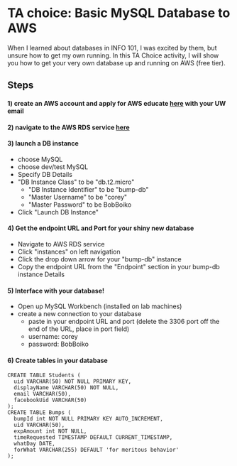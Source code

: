 # TA choice: Basic MySQL Database to AWS
When I learned about databases in INFO 101, I was excited by them, but unsure how to get my own running. In this TA Choice activity, I will show you how to get your very own database up and running on AWS (free tier).

## Steps
#### 1) create an AWS account and apply for AWS educate [here](https://www.awseducate.com/Application) with your UW email
#### 2) navigate to the AWS RDS service [here](https://console.aws.amazon.com/rds/home)
#### 3) launch a DB instance
  - choose MySQL
  - choose dev/test MySQL
  - Specify DB Details
  - "DB Instance Class" to be "db.t2.micro"
    - "DB Instance Identifier" to be "bump-db"
    - "Master Username" to be "corey"
    - "Master Password" to be BobBoiko
  - Click "Launch DB Instance"

#### 4) Get the endpoint URL and Port for your shiny new database
  - Navigate to AWS RDS service
  - Click "instances" on left navigation
  - Click the drop down arrow for your "bump-db" instance
  - Copy the endpoint URL from the "Endpoint" section in your bump-db instance Details

#### 5) Interface with your database!
  - Open up MySQL Workbench (installed on lab machines)
  - create a new connection to your database
    - paste in your endpoint URL and port (delete the 3306 port off the end of the URL, place in port field)
    - username: corey
    - password: BobBoiko

#### 6) Create tables in your database
```
CREATE TABLE Students (
  uid VARCHAR(50) NOT NULL PRIMARY KEY,
  displayName VARCHAR(50) NOT NULL,
  email VARCHAR(50),
  facebookUid VARCHAR(50)
);
CREATE TABLE Bumps (
  bumpId int NOT NULL PRIMARY KEY AUTO_INCREMENT,
  uid VARCHAR(50),
  expAmount int NOT NULL,
  timeRequested TIMESTAMP DEFAULT CURRENT_TIMESTAMP,
  whatDay DATE,
  forWhat VARCHAR(255) DEFAULT 'for meritous behavior'
);
```